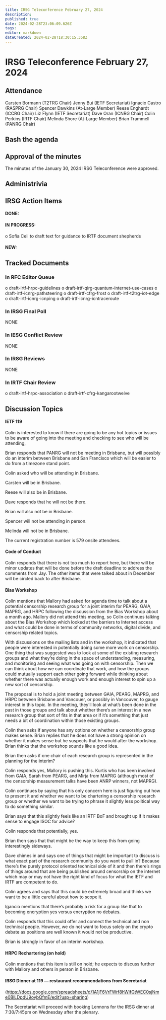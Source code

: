 ```yaml
---
title: IRSG Teleconference February 27, 2024
description: 
published: true
date: 2024-02-28T23:06:09.626Z
tags: 
editor: markdown
dateCreated: 2024-02-28T18:30:15.358Z
---
```


# IRSG Teleconference February 27, 2024
 
## Attendance 
Carsten Bormann (T2TRG Chair)
Jenny Bui (IETF Secretariat)
Ignacio Castro (RASPRG Chair)
Spencer Dawkins (At-Large Member)
Reese Enghardt (ICCRG Chair)
Liz Flynn (IETF Secretariat)
Dave Oran (ICNRG Chair)
Colin Perkins (IRTF Chair)
Melinda Shore (At-Large Member)
Brian Trammell (PANRG Chair)
## Bash the agenda

## Approval of the minutes
The minutes of the January 30, 2024 IRSG Teleconference were approved. 


## Administrivia

## IRSG Action Items 

#### DONE: 
#### IN PROGRESS:
o Sofía Celi to draft text for guidance to IRTF document shepherds 
#### NEW: 

## Tracked Documents 

### In RFC Editor Queue
o draft-irtf-hrpc-guidelines
o draft-irtf-qirg-quantum-internet-use-cases
o draft-irtf-icnrg-pathsteering
o draft-irtf-cfrg-frost
o draft-irtf-t2trg-iot-edge
o draft-irtf-icnrg-icnping
o draft-irtf-icnrg-icntraceroute
### In IRSG Final Poll
 NONE
### In IESG Conflict Review
NONE
### In IRSG Reviews
 NONE
### In IRTF Chair Review
o draft-irtf-hrpc-association
o draft-irtf-cfrg-kangarootwelve

## Discussion Topics

#### IETF 119
Colin is interested to know if there are going to be any hot topics or issues to be aware of going into the meeting and checking to see who will be attending, 

Brian responds that PANRG will not be meeting in Brisbane, but will possibly do an interim between Brisbane and San Francisco which will be easier to do from a timezone stand point.  

Colin asked who will be attending in Brisbane. 

Carsten will be in Brisbane. 

Reese will also be in Brisbane. 

Dave responds that he will not be there. 

Brian will also not be in Brisbane. 

Spencer will not be attending in person. 

Melinda will not be in Brisbane. 

The current registration number is 579 onsite attendees. 

#### Code of Conduct
Colin responds that there is not too much to report here, but there will be minor updates that will be done before the draft deadline to address the comments from Jay. The other items that were talked about in December will be circled back to after Brisbane. 

#### Bias Workshop
Colin mentions that Mallory had asked for agenda time to talk about a potential censorship research group for a joint interim for PEARG, GAIA, MAPRG, and HRPC following the discussion from the Bias Workshop about a month ago. Mallory did not attend this meeting, so Colin continues talking about the Bias Workshop which looked at the barriers to Internet access and what could be done in terms of community networks, digital divide, and censorship related topics. 

With discussions on the mailing lists and in the workshop, it indicated that people were interested in potentially doing some more work on censorship. One thing that was suggested was to look at some of the existing research groups and what they’re doing in the space of understanding, measuring, and monitoring and seeing what was going on with censorship.
Then we can think about how we can coordinate that work, and how the groups could mutually support each other going forward while thinking about whether there was actually enough work and enough interest to spin up a new sort of censorship. 

The proposal is to hold a joint meeting between GAIA, PEARG, MAPRG, and HRPC between Brisbane and Vancouer, or possibly in Vancouver, to gauge interest in this topic. In the meeting, they’ll look at what’s been done in the past in those groups and talk about whether there’s an interest in a new research group that sort of fits in that area or if it’s something that just needs a bit of coordination within those existing groups. 

Colin then asks if anyone has any options on whether a censorship group makes sense. 
Brian replies that he does not have a strong opinion on whether it makes sense but he suspects that he would after the workshop. Brian thinks that the workshop sounds like a good idea. 

Brian then asks if one chair of each research group is represented in the planning for the interim? 

Colin responds yes, Mallory is pushing this. Kurtis who has been involved from GAIA, Sarah from PEARG, and Mirja from MAPRG (although most of the censorship measurement talks have been ANRP winners, not MAPRG). 

Colin continues by saying that his only concern here is just figuring out how to present it and whether we want to be chartering a censorship research group or whether we want to be trying to phrase it slightly less political way to do something similar. 

Brian says that this slightly feels like an IRTF BoF and brought up if it makes sense to engage ISOC for advice? 

Colin responds that potentially, yes. 

Brian then says that that might be the way to keep this from going interestingly sideways. 

Dave chimes in and says one of things that might be important to discuss is what exact part of the research community do you want to pull in? Because there’s the purely protocol oriented technical side of it and then there’s rings of things around that are being published around censorship on the internet which may or may not have the right kind of focus for what the IETF and IRTF are competent to do. 

Colin agrees and says that this could be extremely broad and thinks we want to be a little careful about how to scope it. 

Igancio mentions that there’s probably a risk for a group like that to becoming encryption yes versus encryption no debates. 

Colin responds that this could offer and connect the technical and non technical people. However, we do not want to focus solely on the crypto debate as positions are well known it would not be productive. 

Brian is strongly in favor of an interim workshop. 

#### HRPC Rechartering (on hold)
Colin mentions that this item is still on hold; he expects to discuss further with Mallory and others in person in Brisbane. 

#### IRSG Dinner at 119 — restaurant recommendations from Secretariat 
(https://docs.google.com/spreadsheets/d/1A1jF6VrFWrf8hWifGtWEC0sjNme0BlLDpdU9oybQfmE/edit?usp=sharing) 

The Secretariat will proceed with booking Lennons for the IRSG dinner at 7:30/7:45pm on Wednesday after the plenary. 
